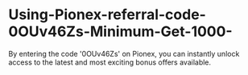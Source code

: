 # Using-Pionex-referral-code-0OUv46Zs-Minimum-Get-1000-
By entering the code '0OUv46Zs' on Pionex, you can instantly unlock access to the latest and most exciting bonus offers available. 
